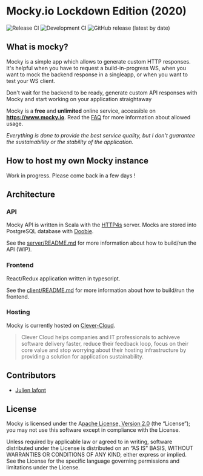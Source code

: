 # Mocky.io Lockdown Edition (2020)

![Release CI](https://github.com/julien-lafont/Mocky/workflows/Release%20CI/badge.svg)
![Development CI](https://github.com/julien-lafont/Mocky/workflows/Development%20CI/badge.svg?branch=develop)
![GitHub release (latest by date)](https://img.shields.io/github/v/release/julien-lafont/Mocky)

## What is mocky?

Mocky is a simple app which allows to generate custom HTTP responses. It's helpful when you have to request a build-in-progress WS, when you want to mock the backend response in a singleapp, or when you want to test your WS client.

Don't wait for the backend to be ready, generate custom API responses with Mocky and start working on your application straightaway

Mocky is a **free** and **unlimited** online service, accessible on **https://www.mocky.io**. Read the [FAQ](https://designer.mocky.io/faq) for more information about allowed usage.

_Everything is done to provide the best service quality, but I don't guarantee the sustainability or the stability of the application._

## How to host my own Mocky instance

Work in progress. Please come back in a few days !

## Architecture

### API

Mocky API is written in Scala with the [HTTP4s](https://http4s.org/) server. Mocks are stored into PostgreSQL database with [Doobie](https://tpolecat.github.io/doobie/).

See the [server/README.md](https://github.com/julien-lafont/Mocky/blob/master/server/README.md) for more information about how to build/run the API (WIP).

### Frontend

React/Redux application written in typescript.

See the [client/README.md](https://github.com/julien-lafont/Mocky/blob/master/client/README.md) for more information about how to build/run the frontend.

### Hosting

Mocky is currently hosted on [Clever-Cloud](https://www.clever-cloud.com/en/).

> Clever Cloud helps companies and IT professionals to achiveve software delivery faster, reduce their feedback loop, focus on their core value and stop worrying about their hosting infrastructure by providing a solution for application sustainability.

## Contributors

- [Julien lafont](https://twitter.com/julien_lafont)

## License

Mocky is licensed under the A[pache License, Version 2.0](https://github.com/julien-lafont/Mocky/blob/master/LICENSE) (the “License”); you may not use this software except in compliance with the License.

Unless required by applicable law or agreed to in writing, software distributed under the License is distributed on an “AS IS” BASIS, WITHOUT WARRANTIES OR CONDITIONS OF ANY KIND, either express or implied. See the License for the specific language governing permissions and limitations under the License.
